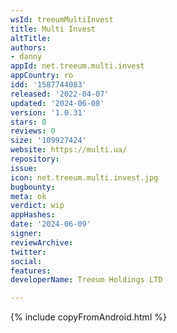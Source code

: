 ```yaml
---
wsId: treeumMultiInvest
title: Multi Invest
altTitle: 
authors:
- danny
appId: net.treeum.multi.invest
appCountry: ro
idd: '1587744083'
released: '2022-04-07'
updated: '2024-06-08'
version: '1.0.31'
stars: 0
reviews: 0
size: '109927424'
website: https://multi.ua/
repository: 
issue: 
icon: net.treeum.multi.invest.jpg
bugbounty: 
meta: ok
verdict: wip
appHashes: 
date: '2024-06-09'
signer: 
reviewArchive: 
twitter: 
social: 
features: 
developerName: Treeum Holdings LTD

---
```


{% include copyFromAndroid.html %}